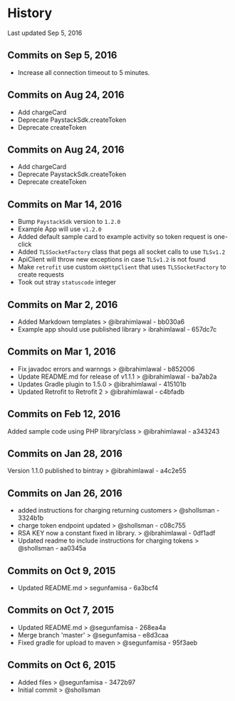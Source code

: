 # History
Last updated Sep 5, 2016

## Commits on Sep 5, 2016
- Increase all connection timeout to 5 minutes.

## Commits on Aug 24, 2016
- Add chargeCard
- Deprecate PaystackSdk.createToken
- Deprecate createToken

## Commits on Aug 24, 2016
- Add chargeCard
- Deprecate PaystackSdk.createToken
- Deprecate createToken

## Commits on Mar 14, 2016
- Bump `PaystackSdk` version to `1.2.0`
- Example App will use `v1.2.0`
- Added default sample card to example activity so token request is one-click
- Added `TLSSocketFactory` class that pegs all socket calls to use `TLSv1.2`
- ApiClient will throw new exceptions in case `TLSv1.2` is not found
- Make `retrofit` use custom `okHttpClient` that uses `TLSSocketFactory` to create requests
- Took out stray `statuscode` integer

## Commits on Mar 2, 2016
- Added Markdown templates > @ibrahimlawal - bb030a6  
- Example app should use published library > ibrahimlawal - 657dc7c

## Commits on Mar 1, 2016
- Fix javadoc errors and warnngs > @ibrahimlawal - b852006  
- Update README.md for release of v1.1.1 > @ibrahimlawal - ba7ab2a  
- Updates Gradle plugin to 1.5.0 > @ibrahimlawal - 415101b
- Updated Retrofit to Retrofit 2 > @ibrahimlawal - c4bfadb  

## Commits on Feb 12, 2016
Added sample code using PHP library/class > @ibrahimlawal - a343243  

## Commits on Jan 28, 2016
Version 1.1.0 published to bintray > @ibrahimlawal - a4c2e55  

## Commits on Jan 26, 2016
- added instructions for charging returning customers > @shollsman - 3324b1b  
- charge token endpoint updated > @shollsman - c08c755  
- RSA KEY now a constant fixed in library. > @ibrahimlawal - 0df1adf  
- Updated readme to include instructions for charging tokens > @shollsman - aa0345a

## Commits on Oct 9, 2015
- Updated README.md > segunfamisa - 6a3bcf4

## Commits on Oct 7, 2015
- Updated README.md > @segunfamisa - 268ea4a  
- Merge branch 'master' > @segunfamisa - e8d3caa  
- Fixed gradle for upload to maven > @segunfamisa - 95f3aeb  

## Commits on Oct 6, 2015
- Added files > @segunfamisa - 3472b97
- Initial commit > @shollsman
